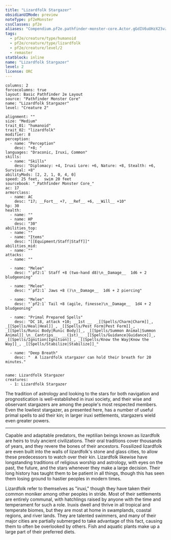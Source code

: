 ```yaml
---
title: "Lizardfolk Stargazer"
obsidianUIMode: preview
noteType: pf2eMonster
cssClasses: pf2e
aliases: "Compendium.pf2e.pathfinder-monster-core.Actor.gGdIV6uUHzX23vz6" 
tags:
  - pf2e/creature/type/humanoid
  - pf2e/creature/type/lizardfolk
  - pf2e/creature/level/2
  - remaster
statblock: inline
name: "Lizardfolk Stargazer"
level: 2
license: ORC
---
```


```statblock
columns: 2
forcecolumns: true
layout: Basic Pathfinder 2e Layout
source: "Pathfinder Monster Core"
name: "Lizardfolk Stargazer"
level: "Creature 2"

alignment: ""
size: "Medium"
trait_01: "humanoid"
trait_02: "lizardfolk"
modifier: 8
perception:
  - name: "Perception"
    desc: "+8; "
languages: "Draconic, Iruxi, Common"
skills:
  - name: "Skills"
    desc: "Diplomacy: +4, Iruxi Lore: +6, Nature: +8, Stealth: +6, Survival: +8"
abilityMods: [2, 2, 1, 0, 4, 0]
speed: 25 feet,  swim 20 feet
sourcebook: "_Pathfinder Monster Core_"
ac: 17
armorclass:
  - name: AC
    desc: "17; __Fort__ +7, __Ref__ +6, __Will__ +10"
hp: 30
health:
  - name: ""
  - name: HP
    desc: "30"
abilities_top:
  - name: ""
  - name: "Items"
    desc: "[[Equipment/Staff|Staff]]"
abilities_mid:
  - name: ""
attacks:
  - name: ""

  - name: "Melee"
    desc: "`pf2:1` Staff +8 (two-hand d8)\n__Damage__  1d6 + 2 bludgeoning"

  - name: "Melee"
    desc: "`pf2:1` Jaws +8 ()\n__Damage__  1d6 + 2 piercing"

  - name: "Melee"
    desc: "`pf2:1` Tail +8 (agile, finesse)\n__Damage__  1d4 + 2 bludgeoning"

  - name: "Primal Prepared Spells"
    desc: "DC 18, attack +10; __1st __  _[[Spells/Charm|Charm]]_, _[[Spells/Heal|Heal]]_, _[[Spells/Pest Form|Pest Form]]_, _[[Spells/Runic Body|Runic Body]]_, _[[Spells/Summon Animal|Summon Animal]]_\n__Cantrips__  __(1st)__ _[[Spells/Guidance|Guidance]]_, _[[Spells/Ignition|Ignition]]_, _[[Spells/Know the Way|Know the Way]]_, _[[Spells/Stabilize|Stabilize]]_"

  - name: "Deep Breath"
    desc: "  A lizardfolk stargazer can hold their breath for 20 minutes."
 
```

```encounter-table
name: Lizardfolk Stargazer
creatures:
  - 1: Lizardfolk Stargazer
```



The tradition of astrology and looking to the stars for both navigation and prognostication is well-established in iruxi society, and their wise and observant stargazers are among the people's most respected members. Even the lowliest stargazer, as presented here, has a number of useful primal spells to aid their kin; in larger iruxi settlements, stargazers wield even greater powers.

* * *

Capable and adaptable predators, the reptilian beings known as lizardfolk are heirs to truly ancient civilizations. Their oral traditions cover thousands of years, and they revere the bones of their ancestors. Fossilized lizardfolk are even built into the walls of lizardfolk's stone and glass cities, to allow these predecessors to watch over their kin. Lizardfolk likewise have longstanding traditions of religious worship and astrology, with eyes on the past, the future, and the stars whenever they make a large decision. Their long history has taught them to be patient in all things, though this has seen them losing ground to hastier peoples in modern times.

Lizardfolk refer to themselves as "iruxi," though they have taken their common moniker among other peoples in stride. Most of their settlements are entirely communal, with hatchlings raised by anyone with the time and temperament for such a role. Iruxis dwell and thrive in all tropical and temperate biomes, but they are most at home in swamplands, coastal regions, and river lands. They are talented swimmers, and many of their major cities are partially submerged to take advantage of this fact, causing them to often be overlooked by others. Fish and aquatic plants make up a large part of their preferred diets.
